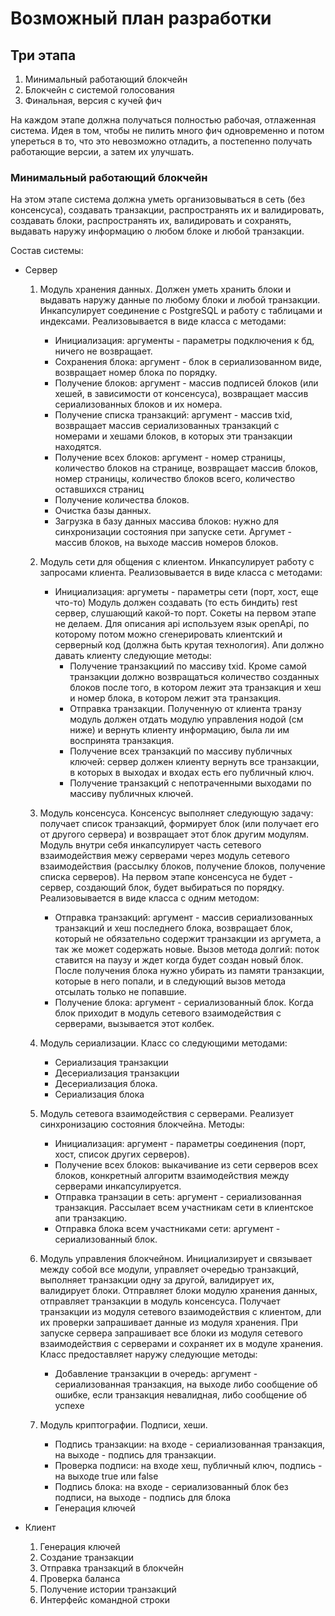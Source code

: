 # Возможный план разработки

## Три этапа

1. Минимальный работающий блокчейн
2. Блокчейн с системой голосования
3. Финальная, версия с кучей фич

На каждом этапе должна получаться полностью рабочая, отлаженная система. Идея в том, 
чтобы не пилить много фич одновременно и потом упереться в то, что это невозможно отладить, а постепенно получать работающие версии, а затем их улучшать.

### Минимальный работающий блокчейн

На этом этапе система должна уметь организовываться в сеть (без консенсуса), 
создавать транзакции, распространять их и валидировать, создавать блоки, 
распространять их, валидировать и сохранять, выдавать наружу информацию 
о любом блоке и любой транзакции.

Состав системы:
* Сервер
	1. Модуль хранения данных. Должен уметь хранить блоки и выдавать наружу данные по 
	любому блоки и любой транзакции. Инкапсулирует соединение с PostgreSQL и работу с таблицами и индексами.
	Реализовывается в виде класса с методами:
		+ Инициализация: аргументы - параметры подключения к бд, ничего не возвращает.
		+ Сохранения блока: аргумент - блок в сериализованном виде, возвращает номер блока по порядку.
		+ Получение блоков: аргумент - массив подписей блоков (или хешей, в зависимости от консенсуса), возвращает массив сериализованных блоков и их номера.
		+ Получение списка транзакций: аргумент - массив txid, возвращает массив сериализованных транзакций с номерами и хешами блоков, в которых эти транзакции находятся.
		+ Получение всех блоков: аргумент - номер страницы, количество блоков на странице, возвращает массив блоков, номер страницы, количество блоков всего, количество оставшихся страниц
		+ Получение количества блоков.
		+ Очистка базы данных.
		+ Загрузка в базу данных массива блоков: нужно для синхронизации состояния при запуске сети. Аргумет - массив блоков, на выходе массив номеров блоков.
		
	2. Модуль сети для общения с клиентом. Инкапсулирует работу с запросами клиента.
	Реализовывается в виде класса с методами:
		+ Инициализация: аргуметы - параметры сети (порт, хост, еще что-то)
	Модуль должен создавать (то есть биндить) rest сервер, слушающий какой-то порт.
	Сокеты на первом этапе не делаем. Для описания api используем язык openApi, по
	которому потом можно сгенерировать клиентский и серверный код (должна быть крутая технология). 
		Апи должно давать клиенту следующие методы:
			+ Получение транзакциий по массиву txid. Кроме самой транзакции должно возвращаться количество созданных блоков после того, в котором лежит эта транзакция и хеш и номер блока, в котором лежит эта транзакция.
			+ Отправка транзакции. Полученную от клиента транзу модуль должен отдать модулю управления нодой (см ниже) и вернуть клиенту информацию, была ли им воспринята транзакция.
			+ Получение всех транзакций по массиву публичных ключей: сервер должен клиенту вернуть все транзакции, в которых в выходах и входах есть его публичный ключ.
			+ Получение транзакций с непотраченными выходами по массиву публичных ключей.
			
	3. Модуль консенсуса. Консенсус выполняет следующую задачу: получает список транзакций, формирует блок (или получает его от другого сервера) и возвращает этот блок другим модулям. Модуль внутри себя инкапсулирует часть сетевого взаимодействия межу серверами через модуль сетевого взаимодействия (рассылку блоков, получение блоков, получение списка серверов). На первом этапе консенсуса не будет - сервер, создающий блок, будет выбираться по порядку.
	Реализовывается в виде класса с одним методом:
		+ Отправка транзакций: аргумент - массив сериализованных транзакций и хеш последнего блока, возвращает блок, который не обязательно содержит транзакции из аргумета, а так же может содержать новые. Вызов метода долгий: поток ставится на паузу и ждет когда будет создан новый блок. После получения блока нужно убирать из памяти транзакции, которые в него попали, и в следующий вызов метода отсылать только не попавшие.
		+ Получение блока: аргумент - сериализованный блок. Когда блок приходит в модуль сетевого взаимодействия с серверами, вызывается этот колбек.
		
		
	4. Модуль сериализации. Класс со следующими методами:
		+ Сериализация транзакции
		+ Десериализация транзакции
		+ Десериализация блока.
		+ Сериализация блока
		
	5. Модуль сетевога взаимодействия с серверами. Реализует синхронизацию состояния блокчейна. Методы:
		+ Инициализация: аргумент - параметры соединения (порт, хост, список других серверов).
		+ Получение всех блоков: выкачивание из сети серверов всех блоков, конкретный алгоритм взаимодействия между серверами инкапсулируется.
		+ Отправка транзации в сеть: аргумент - сериализованная транзакция. Рассылает всем участникам сети в клиентское апи транзакцию.
		+ Отправка блока всем участниками сети: аргумент - сериализованный блок.
		
	6. Модуль управления блокчейном. Инициализирует и связывает между собой все модули, управляет очередью транзакций, выполняет транзакции одну за другой, валидирует их, валидирует блоки. Отправляет блоки модулю хранения данных, отправляет транзакции в модуль консенсуса. Получает транзакции из модуля сетевого взаимодействия с клиентом, дли их проверки запрашивает данные из модуля хранения. При запуске сервера запрашивает все блоки из модуля сетевого взаимодействия с серверами и сохраняет их в модуле хранения. Класс предоставляет наружу следующие методы:
		+ Добавление транзакции в очередь: аргумент - сериализованная транзакция, на выходе либо сообщение об ошибке, если транзакция невалидная, либо сообщение об успехе
	6. Модуль криптографии. Подписи, хеши.
		+ Подпись транзакции: на входе - сериализованная транзакция, на выходе - подпись для транзакции.
		+ Проверка подписи: на входе хеш, публичный ключ, подпись - на выходе true или false
		+ Подпись блока: на входе - сериализованный блок без подписи, на выходе - подпись для блока
		+ Генерация ключей
		
* Клиент
	1. Генерация ключей
	2. Создание транзакции
	3. Отправка транзакций в блокчейн
	4. Проверка баланса
	5. Получение истории транзакций
	6. Интерфейс командной строки